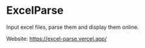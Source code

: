 # ExcelParse
Input excel files, parse them and display them online.

Website: https://excel-parse.vercel.app/
